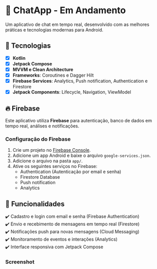 # 💬 ChatApp - Em Andamento

Um aplicativo de chat em tempo real, desenvolvido com as melhores práticas e tecnologias modernas para Android.

## 🚀 Tecnologias

- [x] **Kotlin**
- [x] **Jetpack Compose**
- [x] **MVVM e Clean Architecture**
- [x] **Frameworks**: Coroutines e Dagger Hilt
- [x] **Firebase Services**: Analytics, Push notification, Authentication e Firestore
- [x] **Jetpack Components**: Lifecycle, Navigation, ViewModel

## 🔥 Firebase

Este aplicativo utiliza **Firebase** para autenticação, banco de dados em tempo real, análises e notificações.

### Configuração do Firebase
1. Crie um projeto no [Firebase Console](https://console.firebase.google.com/).
2. Adicione um app Android e baixe o arquivo `google-services.json`.
3. Adicione o arquivo na pasta `app/`.
4. Ative os seguintes serviços no Firebase:
    - Authentication (Autenticação por email e senha)
    - Firestore Database
    - Push notification
    - Analytics

## 📌 Funcionalidades

✔️ Cadastro e login com email e senha (Firebase Authentication)  
✔️ Envio e recebimento de mensagens em tempo real (Firestore)  
✔️ Notificações push para novas mensagens (Cloud Messaging)  
✔️ Monitoramento de eventos e interações (Analytics)  
✔️ Interface responsiva com Jetpack Compose

### Screenshot
